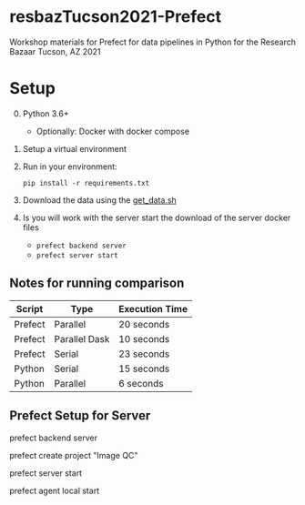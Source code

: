 # resbazTucson2021-Prefect
Workshop materials for Prefect for data pipelines in Python for the Research Bazaar Tucson, AZ 2021

# Setup
0. Python 3.6+
    - Optionally: Docker with docker compose
1. Setup a virtual environment
2. Run in your environment: 
    
    `pip install -r requirements.txt`

3. Download the data using the [get_data.sh](get_data.sh)
4. Is you will work with the server start the download of the server docker files
    - `prefect backend server`
    - `prefect server start`

## Notes for running comparison

Script | Type | Execution Time
-------|------|-----------------
Prefect |    Parallel        | 20 seconds
Prefect |    Parallel Dask   | 10 seconds
Prefect |    Serial          | 23 seconds
Python  |    Serial          | 15 seconds
Python  |    Parallel        | 6 seconds

## Prefect Setup for Server

prefect backend server

prefect create project "Image QC"

prefect server start

prefect agent local start

